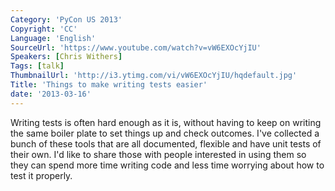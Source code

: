 ```yaml
---
Category: 'PyCon US 2013'
Copyright: 'CC'
Language: 'English'
SourceUrl: 'https://www.youtube.com/watch?v=vW6EXOcYjIU'
Speakers: [Chris Withers]
Tags: [talk]
ThumbnailUrl: 'http://i3.ytimg.com/vi/vW6EXOcYjIU/hqdefault.jpg'
Title: 'Things to make writing tests easier'
date: '2013-03-16'
---
```

Writing tests is often hard enough as it is, without having to keep on writing the same boiler plate to set things up and check outcomes. I've collected a bunch of these tools that are all documented, flexible and have unit tests of their own. I'd like to share those with people interested in using them so they can spend more time writing code and less time worrying about how to test it properly.
